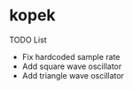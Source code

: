 # kopek

TODO List
- Fix hardcoded sample rate
- Add square wave oscillator
- Add triangle wave oscillator
